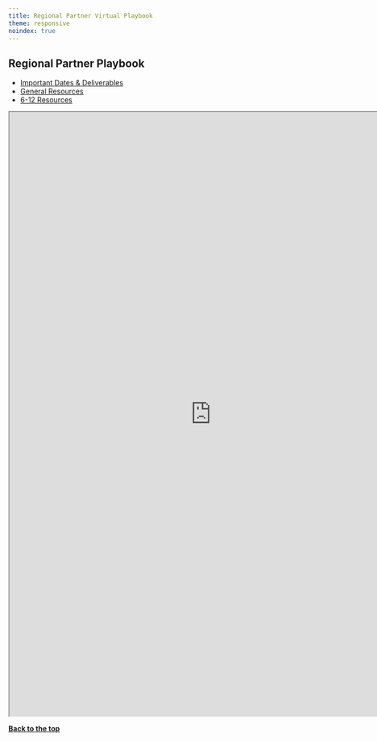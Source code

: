 ```yaml
---
title: Regional Partner Virtual Playbook
theme: responsive
noindex: true
---
```


<a id="top"></a>

## Regional Partner Playbook
- [Important Dates & Deliverables](https://code.org/educate/regional-partner/general)
- [General Resources](https://code.org/educate/regional-partner/general)
- [6-12 Resources](https://code.org/educate/regional-partner/612)


<iframe src="https://docs.google.com/document/d/e/2PACX-1vTTUe4H1IeJ0U8DyP-1nmeMmSVq1fJl-47uI1OkrFFjM6yZ9zN9lOv9CvEngFHCE8b2DhfhTwdmE-jy/pub?embedded=true" width="800" height="1200"></iframe>

[**Back to the top**](#top)
